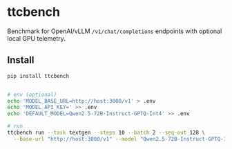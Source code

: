 # ttcbench

Benchmark for OpenAI/vLLM `/v1/chat/completions` endpoints with optional local GPU telemetry.

## Install

```bash
pip install ttcbench


# env (optional)
echo 'MODEL_BASE_URL=http://host:3000/v1' > .env
echo 'MODEL_API_KEY=' >> .env
echo 'DEFAULT_MODEL=Qwen2.5-72B-Instruct-GPTQ-Int4' >> .env

# run
ttcbench run --task textgen --steps 10 --batch 2 --seq-out 128 \
  --base-url "http://host:3000/v1" --model "Qwen2.5-72B-Instruct-GPTQ-Int4"

